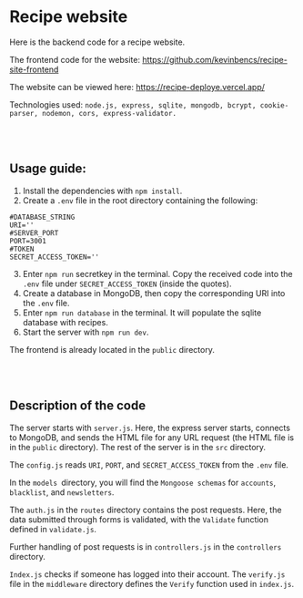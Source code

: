 # Recipe website

Here is the backend code for a recipe website.

The frontend code for the website: https://github.com/kevinbencs/recipe-site-frontend

The website can be viewed here: https://recipe-deploye.vercel.app/

Technologies used: `node.js, express, sqlite, mongodb, bcrypt, cookie-parser, nodemon, cors, express-validator.`

<br/><br/>

## Usage guide:

1. Install the dependencies with `npm install`.
2. Create a `.env` file in the root directory containing the following:
```
#DATABASE_STRING
URI=''
#SERVER_PORT
PORT=3001
#TOKEN
SECRET_ACCESS_TOKEN=''
```

3. Enter `npm run` secretkey in the terminal. Copy the received code into the `.env` file under `SECRET_ACCESS_TOKEN` (inside the quotes).
4. Create a database in MongoDB, then copy the corresponding URI into the `.env` file.
5. Enter `npm run database` in the terminal. It will populate the sqlite database with recipes.
6. Start the server with `npm run dev`.

The frontend is already located in the `public` directory.

<br/><br/>


## Description of the code

The server starts with `server.js`. Here, the express server starts, connects to MongoDB, and sends the HTML file for any URL request (the HTML file is in the `public` directory). The rest of the server is in the `src` directory.


The `config.js` reads `URI`, `PORT`, and `SECRET_ACCESS_TOKEN` from the `.env` file.

In the `models `directory, you will find the `Mongoose schemas` for `accounts`, `blacklist`, and `newsletters`.

The `auth.js` in the `routes` directory contains the post requests. Here, the data submitted through forms is validated, with the `Validate` function defined in `validate.js`.

Further handling of post requests is in `controllers.js` in the `controllers` directory.

`Index.js` checks if someone has logged into their account.
The `verify.js` file in the `middleware` directory defines the `Verify` function used in `index.js`.






